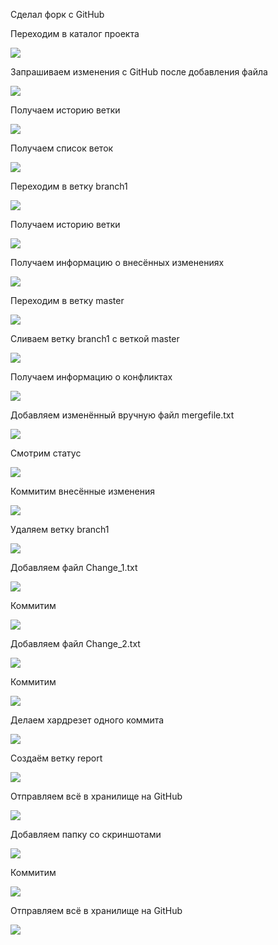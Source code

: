 Сделал форк с GitHub

Переходим в каталог проекта

![](Image/1.jpg)

Запрашиваем изменения с GitHub после добавления файла

![](Image/2.jpg)

Получаем историю ветки

![](Image/3.jpg)

Получаем список веток

![](Image/4.jpg)

Переходим в ветку branch1

![](Image/5.jpg)

Получаем историю ветки

![](Image/6.jpg)

Получаем информацию о внесённых изменениях

![](Image/7.jpg)

Переходим в ветку master

![](Image/8.jpg)

Сливаем ветку branch1 с веткой master

![](Image/9.jpg)

Получаем информацию о конфликтах

![](Image/10.jpg)

Добавляем изменённый вручную файл mergefile.txt

![](Image/11.jpg)

Смотрим статус

![](Image/12.jpg)

Коммитим внесённые изменения

![](Image/13.jpg)

Удаляем ветку branch1

![](Image/14.jpg)

Добавляем файл Change_1.txt

![](Image/15.jpg)

Коммитим 

![](Image/16.jpg)

Добавляем файл Change_2.txt

![](Image/17.jpg)

Коммитим

![](Image/18.jpg)

Делаем хардрезет одного коммита

![](Image/19.jpg)

Создаём ветку report

![](Image/20.jpg)

Отправляем всё в хранилище на GitHub

![](Image/21.jpg)

Добавляем папку со скриншотами

![](Image/22.jpg)

Коммитим

![](Image/23.jpg)

Отправляем всё в хранилище на GitHub

![](Image/24.jpg)

